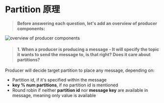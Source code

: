 # Partition 原理



> **Before answering each question, let's add an overview of producer components:**

![overview of producer components](https://i.stack.imgur.com/qhGRl.png)

> #### 1. When a producer is producing a message - It will specify the topic it wants to send the message to, is that right? Does it care about partitions?

Producer will decide target partition to place any message, depending on:

* Partition id, if it's specified within the message
* **key % num partitions**, if no partition id is mentioned
* Round robin if neither **partition id** nor **message key** are available in message, meaning only value is available

